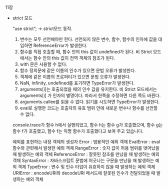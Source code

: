 11장

- strict 모드
    
    “use strict”; → strict모드 동작.
    
    1. 변수는 모두 선언해야만 한다. 선언되지 않은 변수, 함수, 함수의 인자에 값을 대입하면 ReferenceError가 발생한다.
    2. 함수를 직접 호출할 때, 함수 안의 this 값이 undefined가 된다. 비 Strict 모드에서는 함수 안의 this 값이 전역 객체의 참조가 된다.
    3. with 문은 사용할 수 없다.
    4. 함수 정의문에 같은 이름의 인수가 있으면 문법 오류가 발생한다.
    5. 객체에 같은 이름의 프로퍼티가 있으면 문법 오류가 발생한다.
    6. NaN, Infinity, undefined를 표기하면 TypeError가 발생한다.
    7. arguments[i]는 호출되었을 때의 인수 값을 유지한다. 비 Strict 모드에서는 arguments[i] 가 인자의 별명이다. 따라서 한쪽을 수정하면 다른 쪽도 바뀐다.
    8. arguments.callee를 읽을 수 없다. 읽기를 시도하면 TypeError가 발생한다.
    9. eval로 실행한 코드는 호출자의 유효 범위 안에 새로운 변수나 함수를 선언할 수 없다.
    
    console.trace가 함수 h에서 실행되었고, 함수 h는 함수 g가 호출했으며, 함수 g는 함수 f가 호출했고, 함수 f는 익명 함수가 호출했다고 보여 주고 있습니다.
    
    예외를 표현하는 내장 객체의 생성자
    Error : 범용적인 예외 객체
    EvalError : eval 함수와 관련해서 발생한 예외 객체
    RangeError : 숫자 값이 허용 범위를 벗어났을 때 발생하는 예외 객체
    ReferenceError : 잘못된 참조를 만났을 때 발생하는 예외 객체
    SyntaxError : 자바스크립트 문법에 어긋나는 구문을 만났을 때 발생하는 예외 객체
    TypeError : 변수 및 인수 타입이 유효하지 않을 때 발생하는 예외 객체
    URIError : encodeURI와 decodeURI 메서드에 잘못된 인수가 전달되었을 때 발생하는 예외 객체
